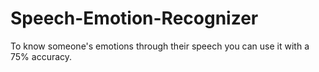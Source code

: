 # Speech-Emotion-Recognizer
To know someone's emotions through their speech you can use it with a 75% accuracy.
